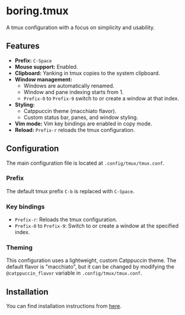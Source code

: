 # boring.tmux

A tmux configuration with a focus on simplicity and usability.

## Features

- **Prefix:** `C-Space`
- **Mouse support:** Enabled.
- **Clipboard:** Yanking in tmux copies to the system clipboard.
- **Window management:**
  - Windows are automatically renamed.
  - Window and pane indexing starts from 1.
  - `Prefix-0` to `Prefix-9` switch to or create a window at that index.
- **Styling:**
  - Catppuccin theme (macchiato flavor).
  - Custom status bar, panes, and window styling.
- **Vim mode:** Vim key bindings are enabled in copy mode.
- **Reload:** `Prefix-r` reloads the tmux configuration.

## Configuration

The main configuration file is located at `.config/tmux/tmux.conf`.

### Prefix

The default tmux prefix `C-b` is replaced with `C-Space`.

### Key bindings

- `Prefix-r`: Reloads the tmux configuration.
- `Prefix-0` to `Prefix-9`: Switch to or create a window at the specified index.

### Theming

This configuration uses a lightweight, custom Catppuccin theme. The default flavor is "macchiato", but it can be changed by modifying the `@catppuccin_flavor` variable in `.config/tmux/tmux.conf`.
## Installation

You can find installation instructions from [here](https://github.com/boringconfigs/#installation).
